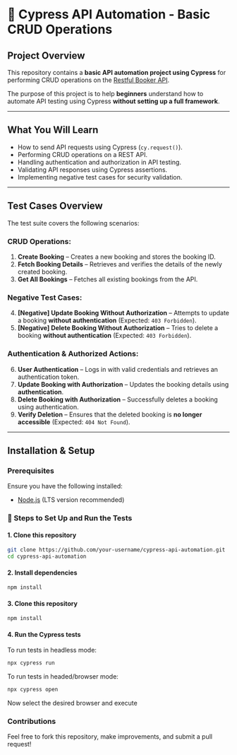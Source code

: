 # 🚀 Cypress API Automation - Basic CRUD Operations  

## Project Overview  
This repository contains a **basic API automation project using Cypress** for performing CRUD operations on the [Restful Booker API](https://restful-booker.herokuapp.com/).  

The purpose of this project is to help **beginners** understand how to automate API testing using Cypress **without setting up a full framework**.  

---

##  What You Will Learn  
-  How to send API requests using Cypress (`cy.request()`).  
-  Performing CRUD operations on a REST API.  
-  Handling authentication and authorization in API testing.  
-  Validating API responses using Cypress assertions.  
-  Implementing negative test cases for security validation.  

---

## Test Cases Overview  
The test suite covers the following scenarios:  

### **CRUD Operations:**  
1. **Create Booking** – Creates a new booking and stores the booking ID.  
2. **Fetch Booking Details** – Retrieves and verifies the details of the newly created booking.  
3. **Get All Bookings** – Fetches all existing bookings from the API.  

### **Negative Test Cases:**  
4. **[Negative] Update Booking Without Authorization** – Attempts to update a booking **without authentication** (Expected: `403 Forbidden`).  
5. **[Negative] Delete Booking Without Authorization** – Tries to delete a booking **without authentication** (Expected: `403 Forbidden`).  

### **Authentication & Authorized Actions:**  
6. **User Authentication** – Logs in with valid credentials and retrieves an authentication token.  
7. **Update Booking with Authorization** – Updates the booking details using **authentication**.  
8. **Delete Booking with Authorization** – Successfully deletes a booking using authentication.  
9. **Verify Deletion** – Ensures that the deleted booking is **no longer accessible** (Expected: `404 Not Found`).  

---

## Installation & Setup  

### Prerequisites  
Ensure you have the following installed:  
- [Node.js](https://nodejs.org/) (LTS version recommended)  

### 🚀 Steps to Set Up and Run the Tests  
#### 1. Clone this repository  
```sh
git clone https://github.com/your-username/cypress-api-automation.git  
cd cypress-api-automation
```
#### 2. Install dependencies  
```sh
npm install
```
#### 3. Clone this repository  
```sh
npm install
```
#### 4. Run the Cypress tests
To run tests in headless mode:
```sh
npx cypress run  
```
To run tests in headed/browser mode:

```sh
npx cypress open  
```
Now select the desired browser and execute

### Contributions
Feel free to fork this repository, make improvements, and submit a pull request! 
